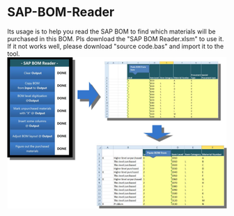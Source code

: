 # SAP-BOM-Reader
Its usage is to help you read the SAP BOM to find which materials will be purchased in this BOM.
Pls download the "SAP BOM Reader.xlsm" to use it.
If it not works well, please download "source code.bas" and import it to the tool.
![Snapshot](https://github.com/sdupjj/SAP-BOM-Reader/blob/master/Picture.jpg)
